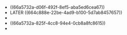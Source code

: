 - ((66a5732a-d06f-492f-8ef5-aba5ed6cea67))
- LATER ((664c888e-22be-4ad9-b100-5d7ab8457657))
-
- ((66a5732a-825f-4cc8-94e4-0cb8a8fc8615))
-
